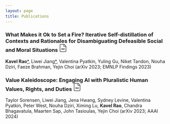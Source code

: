 ```yaml
---
layout: page
title: Publications
---
```


<h3>
What Makes it Ok to Set a Fire? Iterative Self-distillation of Contexts and Rationales for Disambiguating Defeasible Social and Moral Situations
<a href="https://arxiv.org/abs/2310.15431" target="_blank"><img src="/public/img/pdf-icon.png" style="width: 1.5rem; margin: 0; object-fit: contain; display: inline-block;" /></a>
</h3>

**Kavel Rao**<a onclick="return false;" href="#" data-toggle="tooltip" title="Equal contribution">\*</a>, Liwei Jiang<a onclick="return false;" href="#" data-toggle="tooltip" title="Equal contribution">\*</a>, Valentina Pyatkin, Yuling Gu, Niket Tandon, Nouha Dziri, Faeze Brahman, Yejin Choi
(arXiv 2023; EMNLP Findings 2023) 


<h3>
Value Kaleidoscope: Engaging AI with Pluralistic Human Values, Rights, and Duties
<a href="https://arxiv.org/abs/2309.00779" target="_blank"><img src="/public/img/pdf-icon.png" style="width: 1.5rem; margin: 0; object-fit: contain; display: inline-block;" /></a>
</h3>

Taylor Sorensen, Liwei Jiang, Jena Hwang, Sydney Levine, Valentina Pyatkin, Peter West, Nouha Dziri, Ximing Lu, **Kavel Rao**, Chandra Bhagavatula, Maarten Sap, John Tasioulas, Yejin Choi
(arXiv 2023; AAAI 2024)

<br />
